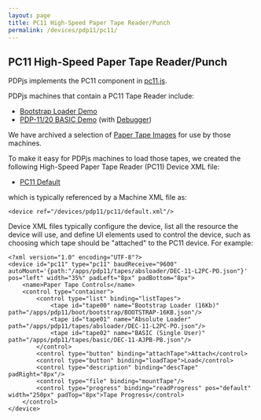 ```yaml
---
layout: page
title: PC11 High-Speed Paper Tape Reader/Punch
permalink: /devices/pdp11/pc11/
---
```


PC11 High-Speed Paper Tape Reader/Punch
---------------------------------------

PDPjs implements the PC11 component in [pc11.js](/modules/pdp11/lib/pc11.js). 

PDPjs machines that contain a PC11 Tape Reader include:

- [Bootstrap Loader Demo](/devices/pdp11/machine/1120/bootstrap/)
- [PDP-11/20 BASIC Demo](/devices/pdp11/machine/1120/basic/) (with [Debugger](/devices/pdp11/machine/1120/basic/debugger/))

We have archived a selection of [Paper Tape Images](/apps/pdp11/tapes/) for use by those machines.

To make it easy for PDPjs machines to load those tapes, we created the following High-Speed Paper Tape Reader (PC11)
Device XML file:

- [PC11 Default](/devices/pdp11/pc11/default.xml)

which is typically referenced by a Machine XML file as:

	<device ref="/devices/pdp11/pc11/default.xml"/>
		
Device XML files typically configure the device, list all the resource the device will use, and define UI elements
used to control the device, such as choosing which tape should be "attached" to the PC11 device.  For example:

	<?xml version="1.0" encoding="UTF-8"?>
	<device id="pc11" type="pc11" baudReceive="9600" autoMount='{path:"/apps/pdp11/tapes/absloader/DEC-11-L2PC-PO.json"}' pos="left" width="35%" padLeft="8px" padBottom="8px">
		<name>Paper Tape Controls</name>
		<control type="container">
			<control type="list" binding="listTapes">
				<tape id="tape00" name="Bootstrap Loader (16Kb)" path="/apps/pdp11/boot/bootstrap/BOOTSTRAP-16KB.json"/>
				<tape id="tape01" name="Absolute Loader" path="/apps/pdp11/tapes/absloader/DEC-11-L2PC-PO.json"/>
				<tape id="tape02" name="BASIC (Single User)" path="/apps/pdp11/tapes/basic/DEC-11-AJPB-PB.json"/>
			</control>
			<control type="button" binding="attachTape">Attach</control>
			<control type="button" binding="loadTape">Load</control>
			<control type="description" binding="descTape" padRight="8px"/>
			<control type="file" binding="mountTape"/>
			<control type="progress" binding="readProgress" pos="default" width="250px" padTop="8px">Tape Progress</control>
		</control>
	</device>

